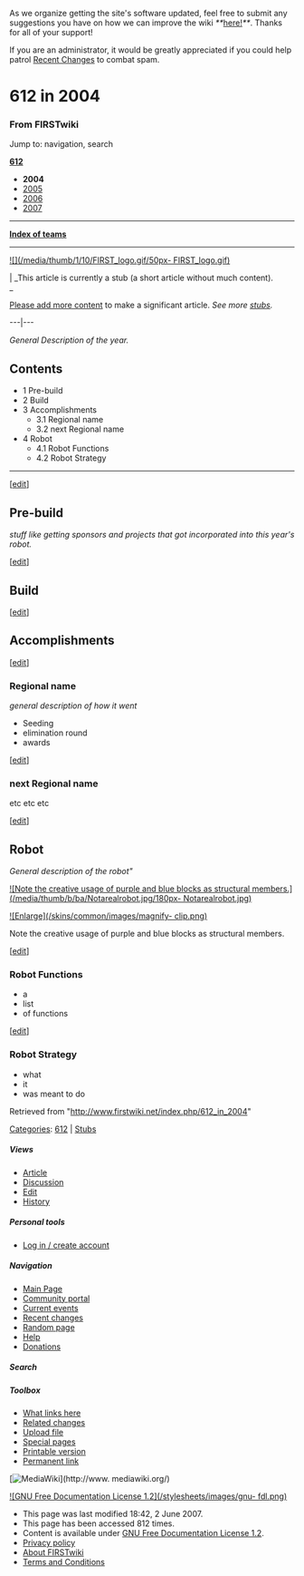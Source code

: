 As we organize getting the site's software updated, feel free to submit any
suggestions you have on how we can improve the wiki
_**_[here!](/index.php/User:Hallry/Suggestions "User:Hallry/Suggestions"
)_**_. Thanks for all of your support!

If you are an administrator, it would be greatly appreciated if you could help
patrol [Recent Changes](/index.php/Special:Recentchanges
"Special:Recentchanges" ) to combat spam.

# 612 in 2004

### From FIRSTwiki

Jump to: navigation, search

**[612](/index.php/612 "612" )**

  * **2004**
  * [2005](/index.php/612_in_2005 "612 in 2005" )
  * [2006](/index.php/612_in_2006 "612 in 2006" )
  * [2007](/index.php/612_in_2007 "612 in 2007" )

* * *

**[Index of teams](/index.php/Index_of_teams "Index of teams" )**  
  
---  
  
[![](/media/thumb/1/10/FIRST_logo.gif/50px-
FIRST_logo.gif)](/index.php/Image:FIRST_logo.gif "" )

|  _This article is currently a stub (a short article without much content).  
_

[Please add more
content](http://www.firstwiki.net/index.php?title=612_in_2004&action=edit
"http://www.firstwiki.net/index.php?title=612_in_2004&action=edit" ) to make a
significant article. _See more [stubs](/index.php/Special:Shortpages
"Special:Shortpages" )._  
  
---|---  
  
  
_General Description of the year._

## Contents

  * 1 Pre-build
  * 2 Build
  * 3 Accomplishments
    * 3.1 Regional name
    * 3.2 next Regional name
  * 4 Robot
    * 4.1 Robot Functions
    * 4.2 Robot Strategy  
---  
  
[[edit](/index.php?title=612_in_2004&action=edit&section=1 "Edit section: Pre-
build" )]

## Pre-build

_stuff like getting sponsors and projects that got incorporated into this
year's robot._

[[edit](/index.php?title=612_in_2004&action=edit&section=2 "Edit section:
Build" )]

## Build

[[edit](/index.php?title=612_in_2004&action=edit&section=3 "Edit section:
Accomplishments" )]

## Accomplishments

[[edit](/index.php?title=612_in_2004&action=edit&section=4 "Edit section:
Regional name" )]

### Regional name

_general description of how it went_

  * Seeding 
  * elimination round 
  * awards 

[[edit](/index.php?title=612_in_2004&action=edit&section=5 "Edit section: next
Regional name" )]

### next Regional name

etc etc etc

[[edit](/index.php?title=612_in_2004&action=edit&section=6 "Edit section:
Robot" )]

## Robot

_General description of the robot"_

[![Note the creative usage of purple and blue blocks as structural
members.](/media/thumb/b/ba/Notarealrobot.jpg/180px-
Notarealrobot.jpg)](/index.php/Image:Notarealrobot.jpg "Note the creative
usage of purple and blue blocks as structural members." )

[![Enlarge](/skins/common/images/magnify-
clip.png)](/index.php/Image:Notarealrobot.jpg "Enlarge" )

Note the creative usage of purple and blue blocks as structural members.

[[edit](/index.php?title=612_in_2004&action=edit&section=7 "Edit section:
Robot Functions" )]

### Robot Functions

  * a 
  * list 
  * of functions 

[[edit](/index.php?title=612_in_2004&action=edit&section=8 "Edit section:
Robot Strategy" )]

### Robot Strategy

  * what 
  * it 
  * was meant to do 

Retrieved from "<http://www.firstwiki.net/index.php/612_in_2004>"

[Categories](/index.php?title=Special:Categories&article=612_in_2004
"Special:Categories" ): [612](/index.php/Category:612 "Category:612" ) |
[Stubs](/index.php/Category:Stubs "Category:Stubs" )

##### Views

  * [Article](/index.php/612_in_2004)
  * [Discussion](/index.php?title=Talk:612_in_2004&action=edit)
  * [Edit](/index.php?title=612_in_2004&action=edit)
  * [History](/index.php?title=612_in_2004&action=history)

##### Personal tools

  * [Log in / create account](/index.php?title=Special:Userlogin&returnto=612_in_2004)

[](/index.php/Main_Page "Main Page" )

##### Navigation

  * [Main Page](/index.php/Main_Page)
  * [Community portal](/index.php/FIRSTwiki:Community_portal)
  * [Current events](/index.php/Current_events)
  * [Recent changes](/index.php/Special:Recentchanges)
  * [Random page](/index.php/Special:Random)
  * [Help](/index.php/FIRSTwiki:Help)
  * [Donations](/index.php/FIRSTwiki:Site_support)

##### Search



##### Toolbox

  * [What links here](/index.php/Special:Whatlinkshere/612_in_2004)
  * [Related changes](/index.php/Special:Recentchangeslinked/612_in_2004)
  * [Upload file](/index.php/Special:Upload)
  * [Special pages](/index.php/Special:Specialpages)
  * [Printable version](/index.php?title=612_in_2004&printable=yes)
  * [Permanent link](/index.php?title=612_in_2004&oldid=61032)

[![MediaWiki](/skins/common/images/poweredby_mediawiki_88x31.png)](http://www.
mediawiki.org/)

[![GNU Free Documentation License 1.2](/stylesheets/images/gnu-
fdl.png)](http://www.gnu.org/copyleft/fdl.html)

  * This page was last modified 18:42, 2 June 2007.
  * This page has been accessed 812 times.
  * Content is available under [GNU Free Documentation License 1.2](http://www.gnu.org/copyleft/fdl.html "http://www.gnu.org/copyleft/fdl.html" ).
  * [Privacy policy](/index.php/FIRSTwiki:Privacy_policy "FIRSTwiki:Privacy policy" )
  * [About FIRSTwiki](/index.php/FIRSTwiki:About "FIRSTwiki:About" )
  * [Terms and Conditions](/index.php/FIRSTwiki:Terms_and_conditions "FIRSTwiki:Terms and conditions" )

